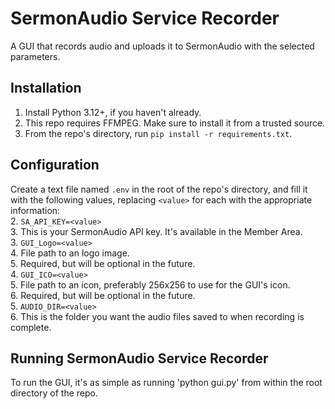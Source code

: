 # SermonAudio Service Recorder

A GUI that records audio and uploads it to SermonAudio with the selected parameters.

## Installation
1. Install Python 3.12+, if you haven't already.  
1. This repo requires FFMPEG. Make sure to install it from a trusted source.  
1. From the repo's directory, run `pip install -r requirements.txt`.  

## Configuration
Create a text file named `.env` in the root of the repo's directory, and fill it with the following values, replacing `<value>` for each with the appropriate information:  
   2. `SA_API_KEY=<value>`  
      3. This is your SermonAudio API key. It's available in the Member Area.  
   3. `GUI_Logo=<value>`  
      4. File path to an logo image.  
      5. Required, but will be optional in the future.  
   4. `GUI_ICO=<value>`  
      5. File path to an icon, preferably 256x256 to use for the GUI's icon.  
      6. Required, but will be optional in the future.  
   5. `AUDIO_DIR=<value>`  
      6. This is the folder you want the audio files saved to when recording is complete.  

## Running SermonAudio Service Recorder
To run the GUI, it's as simple as running 'python gui.py' from within the root directory of the repo.
